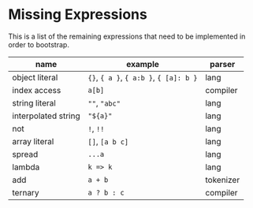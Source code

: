 # Missing Expressions

This is a list of the remaining expressions that need to be implemented in order
to bootstrap.

| name                | example                                | parser    |
| ------------------- | -------------------------------------- | --------- |
| object literal      | `{}`, `{ a }`, `{ a:b }`, `{ [a]: b }` | lang      |
| index access        | `a[b]`                                 | compiler  |
| string literal      | `""`, `"abc"`                          | lang      |
| interpolated string | `"${a}"`                               | lang      |
| not                 | `!`, `!!`                              | lang      |
| array literal       | `[]`, `[a b c]`                        | lang      |
| spread              | `...a`                                 | lang      |
| lambda              | `k => k`                               | lang      |
| add                 | `a + b`                                | tokenizer |
| ternary             | `a ? b : c`                            | compiler  |
